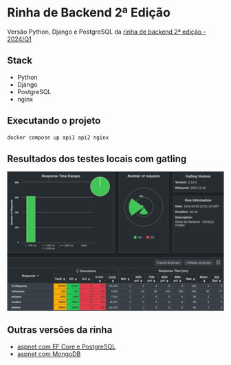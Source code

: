 # Rinha de Backend 2ª Edição

Versão Python, Django e PostgreSQL da [rinha de backend 2ª edição - 2024/Q1](https://github.com/zanfranceschi/rinha-de-backend-2024-q1)

## Stack

- Python
- Django
- PostgreSQL
- nginx

## Executando o projeto

```bash
docker compose up api1 api2 nginx
``` 

## Resultados dos testes locais com gatling

![Métricas do gatling](docs/gatling.png)


## Outras versões da rinha

- [aspnet com EF Core e PostgreSQL](https://github.com/rafaelpadovezi/rinha-2)
- [aspnet com MongoDB](https://github.com/rafaelpadovezi/rinha-2-mongo)
